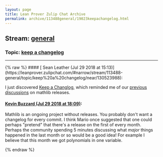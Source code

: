 ```yaml
---
layout: page
title: Lean Prover Zulip Chat Archive 
permalink: archive/113488general/19023keepachangelog.html
---
```


## Stream: [general](https://leanprover-community.github.io/archive/113488general/index.html)
### Topic: [keep a changelog](https://leanprover-community.github.io/archive/113488general/19023keepachangelog.html)

---

<base href="https://leanprover.zulipchat.com">
{% raw %}
#### [ Sean Leather (Jul 29 2018 at 15:13)](https://leanprover.zulipchat.com/#narrow/stream/113488-general/topic/keep%20a%20changelog/near/130523988):
<p>I just discovered <a href="https://keepachangelog.com/" target="_blank" title="https://keepachangelog.com/">Keep a Changlog</a>, which reminded me of our <a href="#narrow/stream/113488-general/subject/mathlib.20branches/near/128358255" title="#narrow/stream/113488-general/subject/mathlib.20branches/near/128358255">previous discussions</a> on mathlib releases.</p>

#### [ Kevin Buzzard (Jul 29 2018 at 18:09)](https://leanprover.zulipchat.com/#narrow/stream/113488-general/topic/keep%20a%20changelog/near/130529498):
<p>Mathlib is an ongoing project without releases. You probably don't want a changelog for every commit. I think Mario once suggested that one could perhaps "pretend" that there's a release on the first of every month. Perhaps the community spending 5 minutes discussing what <em>major</em> things happened in the last month or so would be a good idea! For example I believe that this month we got polynomials in one variable.</p>


{% endraw %}
